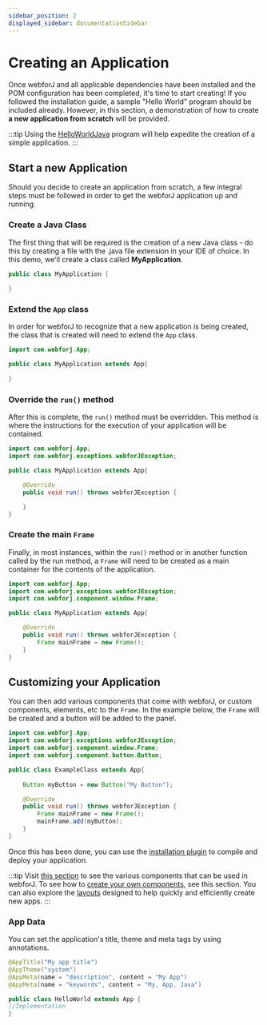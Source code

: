 ```yaml
---
sidebar_position: 2
displayed_sidebar: documentationSidebar
---
```


# Creating an Application

Once webforJ and all applicable dependencies have been installed and the POM configuration has been completed, it's time to start creating! If you followed the installation guide, a sample "Hello World" program should be included already. However, in this section, a demonstration of how to create **a new application from scratch** will be provided.

:::tip
Using the [HelloWorldJava](./Templates/hello_world.md) program will help expedite the creation of a simple application.
:::

## Start a new Application
Should you decide to create an application from scratch, a few integral steps must be followed in order to get the webforJ application up and running.

### Create a Java Class
 
The first thing that will be required is the creation of a new Java class - do this by creating a file with the .java file extension in your IDE of choice. In this demo, we'll 
create a class called **MyApplication**. 

```java
public class MyApplication {
    
}

```
### Extend the `App` class

In order for webforJ to recognize that a new application is being created, the class that is created will need to extend the ``App`` class. 

```java
import com.webforj.App;

public class MyApplication extends App{
    
}
```

### Override the `run()` method

After this is complete, the ``run()`` method must be overridden. This method is where the instructions for the execution of your application will be contained.

```java
import com.webforj.App;
import com.webforj.exceptions.webforJException;

public class MyApplication extends App{

    @Override
    public void run() throws webforJException { 

    }
}
```

### Create the main `Frame`

Finally, in most instances, within the ```run()``` method or in another function called by the run method, a  ``Frame`` will need to be created as a main container for the contents of the application.

```java
import com.webforj.App;
import com.webforj.exceptions.webforJException;
import com.webforj.component.window.Frame;

public class MyApplication extends App{

    @Override
    public void run() throws webforJException { 
        Frame mainFrame = new Frame();
    }
}
```

## Customizing your Application

You can then add various components that come with webforJ, or custom components, elements, etc to the `Frame`. In the example below, the `Frame` will be created and a button will be added to the panel.

```java
import com.webforj.App;
import com.webforj.exceptions.webforJException;
import com.webforj.component.window.Frame;
import com.webforj.component.button.Button;

public class ExampleClass extends App{
    
    Button myButton = new Button("My Button");

    @Override
    public void run() throws webforJException { 
        Frame mainFrame = new Frame();
        mainFrame.add(myButton);
    }
}
```

Once this has been done, you can use the [installation plugin](./configuration.md) to compile and deploy your application. 

:::tip
Visit [this section](../components/home) to see the various components that can be used in webforJ. To see how to [create your own components](../ui/home), see this section. You can also explore the [layouts](../category/layouts) designed to help quickly and efficiently create new apps.
:::

### App Data

You can set the application's title, theme and meta tags by using annotations.

```java
@AppTitle("My app title")
@AppTheme("system")
@AppMeta(name = "description", content = "My App")
@AppMeta(name = "keywords", content = "My, App, Java")

public class HelloWorld extends App {
//Implementation
}
```